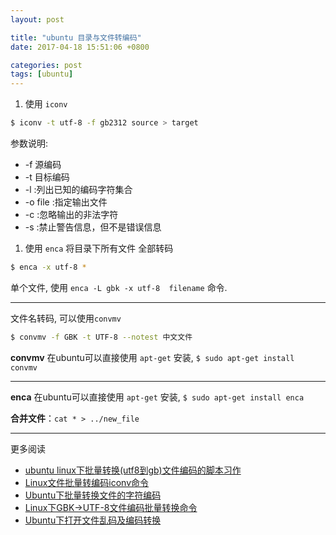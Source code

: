 ```yaml
---
layout: post

title: "ubuntu 目录与文件转编码"
date: 2017-04-18 15:51:06 +0800

categories: post
tags: [ubuntu]
---
```


1. 使用 `iconv`

```bash
$ iconv -t utf-8 -f gb2312 source > target
```

参数说明:
- -f 源编码
- -t 目标编码
- -l :列出已知的编码字符集合
- -o file :指定输出文件
- -c :忽略输出的非法字符
- -s :禁止警告信息，但不是错误信息


1. 使用 `enca`
将目录下所有文件 全部转码
```bash
$ enca -x utf-8 *
```
单个文件, 使用 `enca -L gbk -x utf-8  filename` 命令.


---
文件名转码, 可以使用`convmv`

```bash
$ convmv -f GBK -t UTF-8 --notest 中文文件
```
**convmv** 在ubuntu可以直接使用 `apt-get` 安装, `$ sudo apt-get install convmv`

----

**enca** 在ubuntu可以直接使用 `apt-get` 安装, `$ sudo apt-get install enca`

**合并文件**：`cat * > ../new_file`

---
更多阅读
- [ubuntu linux下批量转换(utf8到gb)文件编码的脚本习作](http://forum.ubuntu.org.cn/viewtopic.php?t=251042)
- [Linux文件批量转编码iconv命令](https://www.lidaren.com/archives/1638)
- [Ubuntu下批量转换文件的字符编码](http://sparkandshine.net/ubuntu-batch-convert-files-character-set/)
- [Linux下GBK->UTF-8文件编码批量转换命令](http://blog.csdn.net/a280606790/article/details/8504133)
- [Ubuntu下打开文件乱码及编码转换](http://www.cnblogs.com/zhangchaoyang/articles/2140311.html)
